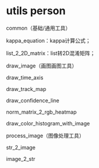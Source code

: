 # utils person

common（基础/通用工具）

kappa_equation：kappa计算公式；

list_2_2D_matrix：list转2D混淆矩阵；

draw_image（画图画图工具）

draw_time_axis

draw_track_map

draw_confidence_line

norm_matrix_2_rgb_heatmap

draw_color_histogram_with_image

process_image（图像处理工具）

str_2_image

image_2_str

